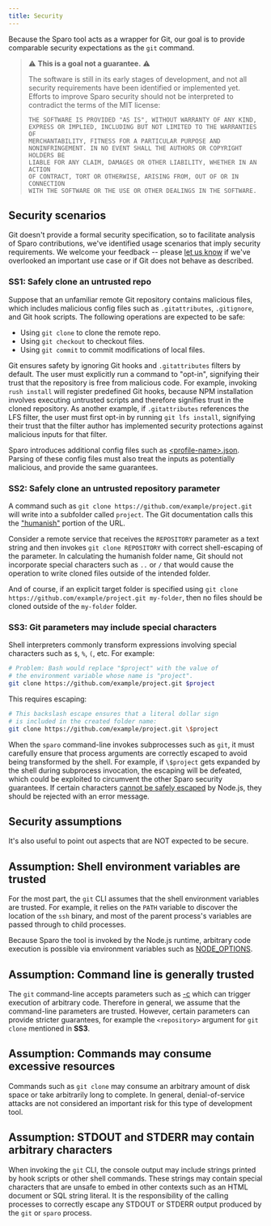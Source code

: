 ```yaml
---
title: Security
---
```


Because the Sparo tool acts as a wrapper for Git, our goal is to provide comparable security expectations as the `git` command.

> ⚠️ **This is a goal not a guarantee.** ⚠️
>
> The software is still in its early stages of development, and not all security
> requirements have been identified or implemented yet.  Efforts to improve Sparo
> security should not be interpreted to contradict the terms of the MIT license:
>
> ```
> THE SOFTWARE IS PROVIDED "AS IS", WITHOUT WARRANTY OF ANY KIND,
> EXPRESS OR IMPLIED, INCLUDING BUT NOT LIMITED TO THE WARRANTIES OF
> MERCHANTABILITY, FITNESS FOR A PARTICULAR PURPOSE AND
> NONINFRINGEMENT. IN NO EVENT SHALL THE AUTHORS OR COPYRIGHT HOLDERS BE
> LIABLE FOR ANY CLAIM, DAMAGES OR OTHER LIABILITY, WHETHER IN AN ACTION
> OF CONTRACT, TORT OR OTHERWISE, ARISING FROM, OUT OF OR IN CONNECTION
> WITH THE SOFTWARE OR THE USE OR OTHER DEALINGS IN THE SOFTWARE.
> ```

## Security scenarios

Git doesn't provide a formal security specification, so to facilitate analysis of Sparo contributions, we've identified usage scenarios that imply security requirements. We welcome your feedback -- please [let us know](../support/contributing.md) if we've overlooked an important use case or if Git does not behave as described.

### SS1: Safely clone an untrusted repo

Suppose that an unfamiliar remote Git repository contains malicious files, which includes malicious config files such as `.gitattributes`, `.gitignore`, and Git hook scripts.  The following operations are expected to be safe:

- Using `git clone` to clone the remote repo.
- Using `git checkout` to checkout files.
- Using `git commit` to commit modifications of local files.

Git ensures safety by ignoring Git hooks and `.gitattributes` filters by default.  The user must explicitly run a command to "opt-in", signifying their trust that the repository is free from malicious code.  For example, invoking `rush install` will register predefined Git hooks, because NPM installation involves executing untrusted scripts and therefore signifies trust in the cloned repository.  As another example, if `.gitattributes` references the LFS filter, the user must first opt-in by running `git lfs install`, signifying their trust that the filter author has implemented security protections against malicious inputs for that filter.

Sparo introduces additional config files such as [&lt;profile-name&gt;.json](../configs/profile_json.md).  Parsing of these config files must also treat the inputs as potentially malicious, and provide the same guarantees.

### SS2: Safely clone an untrusted repository parameter

A command such as `git clone https://github.com/example/project.git` will write into a subfolder called `project`.  The Git documentation calls this the ["humanish"](https://git-scm.com/docs/git-clone#Documentation/git-clone.txt-ltdirectorygt) portion of the URL.

Consider a remote service that receives the `REPOSITORY` parameter as a text string and then invokes `git clone REPOSITORY` with correct shell-escaping of the parameter.  In calculating the humanish folder name, Git should not incorporate special characters such as `..` or `/` that would cause the operation to write cloned files outside of the intended folder.

And of course, if an explicit target folder is specified using `git clone https://github.com/example/project.git my-folder`, then no files should be cloned outside of the `my-folder` folder.

### SS3: Git parameters may include special characters

Shell interpreters commonly transform expressions involving special characters such as `$`, `%`, `(`, etc.  For example:

```bash
# Problem: Bash would replace "$project" with the value of
# the environment variable whose name is "project".
git clone https://github.com/example/project.git $project
```

This requires escaping:

```bash
# This backslash escape ensures that a literal dollar sign
# is included in the created folder name:
git clone https://github.com/example/project.git \$project
```

When the `sparo` command-line invokes subprocesses such as `git`, it must carefully ensure that process arguments are correctly escaped to avoid being transformed by the shell.  For example, if `\$project` gets expanded by the shell during subprocess invocation, the escaping will be defeated, which could be exploited to circumvent the other Sparo security guarantees.  If certain characters [cannot be safely escaped](https://github.com/microsoft/rushstack/blob/e2a17c81731cadc6b39b8e75c08dfccb9bc5ce9c/libraries/node-core-library/src/Executable.ts#L689) by Node.js, they should be rejected with an error message.


## Security assumptions

It's also useful to point out aspects that are NOT expected to be secure.

## Assumption: Shell environment variables are trusted

For the most part, the `git` CLI assumes that the shell environment variables are trusted.  For example, it relies on the `PATH` variable to discover the location of the `ssh` binary, and most of the parent process's variables are passed through to child processes.

Because Sparo the tool is invoked by the Node.js runtime, arbitrary code execution is possible via environment variables such as [NODE_OPTIONS](https://nodejs.org/api/cli.html#node_optionsoptions).

## Assumption: Command line is generally trusted

The `git` command-line accepts parameters such as [-c](https://git-scm.com/docs/git#Documentation/git.txt--cltnamegtltvaluegt) which can trigger execution of arbitrary code.  Therefore in general, we assume that the command-line parameters are trusted.  However, certain parameters can provide stricter guarantees, for example the `<repository>` argument for `git clone` mentioned in **SS3**.

## Assumption: Commands may consume excessive resources

Commands such as `git clone` may consume an arbitrary amount of disk space or take arbitrarily long to complete. In general, denial-of-service attacks are not considered an important risk for this type of development tool.

## Assumption: STDOUT and STDERR may contain arbitrary characters

When invoking the `git` CLI, the console output may include strings printed by hook scripts or other shell commands. These strings may contain special characters that are unsafe to embed in other contexts such as an HTML document or SQL string literal. It is the responsibility of the calling processes to correctly escape any STDOUT or STDERR output produced by the `git` or `sparo` process.

